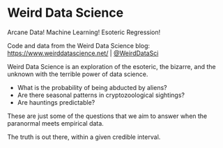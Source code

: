 # Weird Data Science

Arcane Data! Machine Learning! Esoteric Regression!

Code and data from the Weird Data Science blog: https://www.weirddatascience.net/ | [@WeirdDataSci](https://twitter.com/weirddatasci)

Weird Data Science is an exploration of the esoteric, the bizarre, and the unknown with the terrible power of data science.

 - What is the probability of being abducted by aliens?
 - Are there seasonal patterns in cryptozoological sightings?
 - Are hauntings predictable?

These are just some of the questions that we aim to answer when the paranormal meets empirical data.

The truth is out there, within a given credible interval.
